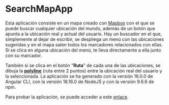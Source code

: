 # SearchMapApp
Esta aplicación consiste en un mapa creado con [Mapbox](https://www.mapbox.com) con el que se puede buscar cualquier ubicación del mundo, además de un botón que apunta a la ubicación real y actual del usuario. Hay un buscador en el que, simplemente al dejar de escribir, se despliega un menú con las ubicaciones sugeridas y en el mapa salen todos los marcadores relacionados con ellas. Si se clica en alguna ubicación del menú, te lleva directamente a ella junto con su marcador.

También si se clica en el botón "**Ruta**" de cada una de las ubicaciones, se dibuja la **[polyline](https://developers.google.com/maps/documentation/javascript/shapes?hl=es-419)** (ruta entre 2 puntos) entre la ubicación real del usuario y la seleccionada. La aplicación se ha generado con la versión 16.0.0 de Angular CLI, con la versión 18.16.0 de NodeJS y con la versión 9.6.6 de npm.

Para probar la aplicación, se puede acceder a este [enlace](https://search-map-amin.netlify.app).